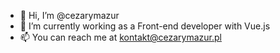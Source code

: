 - 👋 Hi, I’m @cezarymazur
- 🌱 I’m currently working as a Front-end developer with Vue.js
- 📫 You can reach me at kontakt@cezarymazur.pl
